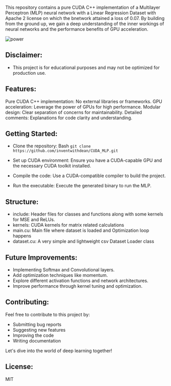 This repository contains a pure CUDA C++ implementation of a Multilayer Perceptron (MLP) neural network with a Linear Regression Dataset with Apache 2 license on which the bnetwork attained a loss of 0.07. By building from the ground up, we gain a deep understanding of the inner workings of neural networks and the performance benefits of GPU acceleration.

![power](https://github.com/user-attachments/assets/c2c4428f-ae5c-4970-b707-4b856feef508)

## Disclaimer: 
* This project is for educational purposes and may not be optimized for production use.

## Features:

Pure CUDA C++ implementation: No external libraries or frameworks.
GPU acceleration: Leverage the power of GPUs for high performance.
Modular design: Clear separation of concerns for maintainability.
Detailed comments: Explanations for code clarity and understanding.
## Getting Started:
* Clone the repository:
Bash
`git clone https://github.com/inventwithdean/CUDA_MLP.git`

* Set up CUDA environment: Ensure you have a CUDA-capable GPU and the necessary CUDA toolkit installed.
* Compile the code: Use a CUDA-compatible compiler to build the project.
* Run the executable: Execute the generated binary to run the MLP.
## Structure:
* include: Header files for classes and functions along with some kernels for MSE and ReLUs.
* kernels: CUDA kernels for matrix related calculations
* main.cu: Main file where dataset is loaded and Optimization loop happens
* dataset.cu: A very simple and lightweight csv Dataset Loader class
## Future Improvements:

* Implementing Softmax and Convolutional layers.
* Add optimization techniques like momentum.
* Explore different activation functions and network architectures.
* Improve performance through kernel tuning and optimization.
## Contributing:

Feel free to contribute to this project by:

* Submitting bug reports
* Suggesting new features
* Improving the code
* Writing documentation
  
Let's dive into the world of deep learning together!


## License:
MIT
